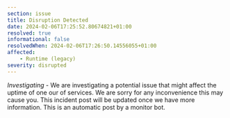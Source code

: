 ```yaml
---
section: issue
title: Disruption Detected
date: 2024-02-06T17:25:52.80674821+01:00
resolved: true
informational: false
resolvedWhen: 2024-02-06T17:26:50.14556055+01:00
affected:
    - Runtime (legacy)
severity: disrupted
---
```

*Investigating* - We are investigating a potential issue that might affect the uptime of one our of services. We are sorry for any inconvenience this may cause you. This incident post will be updated once we have more information.
This is an automatic post by a monitor bot.
